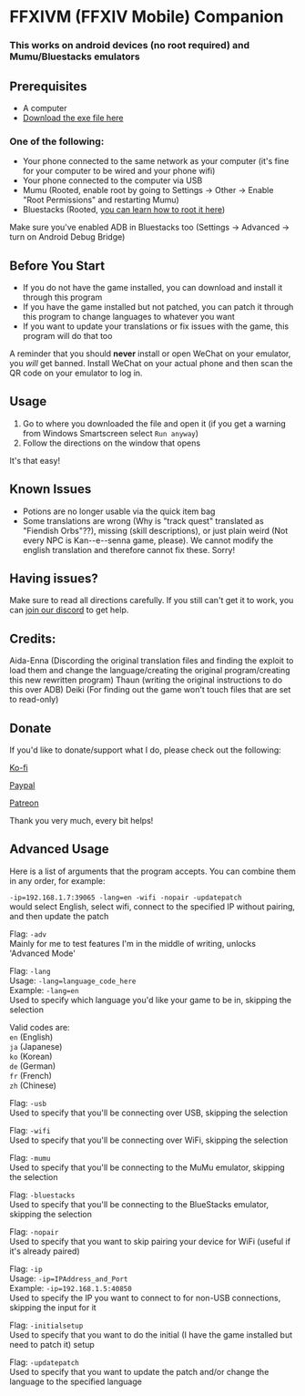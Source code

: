 # FFXIVM (FFXIV Mobile) Companion
### This works on android devices (no root required) and Mumu/Bluestacks emulators

## Prerequisites
- A computer
- [Download the exe file here](http://aida.moe/ffxiv_mobile/FFXIVMobile_Companion.exe)

 ### One of the following:
* Your phone connected to the same network as your computer (it's fine for your computer to be wired and your phone wifi)
* Your phone connected to the computer via USB
* Mumu (Rooted, enable root by going to Settings -> Other -> Enable "Root Permissions" and restarting Mumu)
* Bluestacks (Rooted, [you can learn how to root it here](<https://www.youtube.com/watch?v=EVk5vq_0vkE>))

Make sure you've enabled ADB in Bluestacks too (Settings -> Advanced -> turn on Android Debug Bridge)

## Before You Start
- If you do not have the game installed, you can download and install it through this program
- If you have the game installed but not patched, you can patch it through this program to change languages to whatever you want
- If you want to update your translations or fix issues with the game, this program will do that too

A reminder that you should **never** install or open WeChat on your emulator, you *will* get banned. Install WeChat on your actual phone and then scan the QR code on your emulator to log in.

## Usage

1. Go to where you downloaded the file and open it (if you get a warning from Windows Smartscreen select `Run anyway`)
2. Follow the directions on the window that opens

It's that easy!

## Known Issues

* Potions are no longer usable via the quick item bag
* Some translations are wrong (Why is "track quest" translated as "Fiendish Orbs"??), missing (skill descriptions), or just plain weird (Not every NPC is Kan--e--senna game, please). We cannot modify the english translation and therefore cannot fix these. Sorry!

## Having issues?

Make sure to read all directions carefully. If you still can't get it to work, you can [join our discord](http://discord.gg/ffxivmobile) to get help.

## Credits:
Aida-Enna (Discording the original translation files and finding the exploit to load them and change the language/creating the original program/creating this new rewritten program)
Thaun (writing the original instructions to do this over ADB)
Deiki (For finding out the game won't touch files that are set to read-only)

## Donate
If you'd like to donate/support what I do, please check out the following:

[Ko-fi](https://ko-fi.com/aidaenna)

[Paypal](https://www.paypal.com/cgi-bin/webscr?cmd=_s-xclick&hosted_button_id=QXF8EL4737HWJ)

[Patreon](https://www.patreon.com/PSO2)

Thank you very much, every bit helps!

## Advanced Usage

Here is a list of arguments that the program accepts. You can combine them in any order, for example:

`-ip=192.168.1.7:39065 -lang=en -wifi -nopair -updatepatch`  
would select English, select wifi, connect to the specified IP without pairing, and then update the patch

Flag: `-adv`  
Mainly for me to test features I'm in the middle of writing, unlocks 'Advanced Mode'

Flag: `-lang`  
Usage: `-lang=language_code_here`  
Example: `-lang=en`  
Used to specify which language you'd like your game to be in, skipping the selection

Valid codes are:  
`en` (English)  
`ja` (Japanese)  
`ko` (Korean)  
`de` (German)  
`fr` (French)  
`zh` (Chinese)  

Flag: `-usb`  
Used to specify that you'll be connecting over USB, skipping the selection

Flag: `-wifi`  
Used to specify that you'll be connecting over WiFi, skipping the selection

Flag: `-mumu`  
Used to specify that you'll be connecting to the MuMu emulator, skipping the selection

Flag: `-bluestacks`  
Used to specify that you'll be connecting to the BlueStacks emulator, skipping the selection  

Flag: `-nopair`  
Used to specify that you want to skip pairing your device for WiFi (useful if it's already paired)

Flag: `-ip`  
Usage: `-ip=IPAddress_and_Port`  
Example: `-ip=192.168.1.5:40850`  
Used to specify the IP you want to connect to for non-USB connections, skipping the input for it

Flag: `-initialsetup`  
Used to specify that you want to do the initial (I have the game installed but need to patch it) setup

Flag: `-updatepatch`  
Used to specify that you want to update the patch and/or change the language to the specified language
